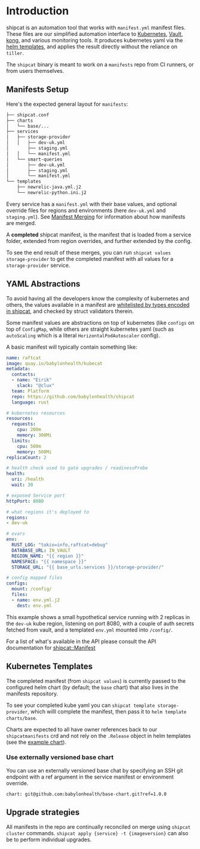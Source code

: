 # Introduction

shipcat is an automation tool that works with `manifest.yml` manifest files. These files are our simplified automation interface to [Kubernetes](https://kubernetes.io/), [Vault](https://www.vaultproject.io/), [kong](https://konghq.com/), and various monitoring tools. It produces kubernetes yaml via the [helm templates](https://docs.helm.sh/), and applies the result directly without the reliance on `tiller`.

The `shipcat` binary is meant to work on a `manifests` repo from CI runners, or from users themselves.

## Manifests Setup
Here's the expected general layout for `manifests`:

```sh
├── shipcat.conf
├── charts
│   └── base/...
├── services
│   ├── storage-provider
│   │   ├── dev-uk.yml
│       ├── staging.yml
│   │   └── manifest.yml
│   └── smart-queries
│       ├── dev-uk.yml
│       ├── staging.yml
│       └── manifest.yml
└── templates
    ├── newrelic-java.yml.j2
    └── newrelic-python.ini.j2
```

Every service has a `manifest.yml` with their base values, and optional override files for regions and environments (here `dev-uk.yml` and `staging.yml`). See [Manifest Merging](./merging.md) for information about how manifests are merged.

A **completed** shipcat manifest, is the manifest that is loaded from a service folder, extended from region overrides, and further extended by the config.

To see the end result of these merges, you can run `shipcat values storage-provider` to get the completed manifest with all values for a `storage-provider` service.

## YAML Abstractions
To avoid having all the developers know the complexity of kubernetes and others, the values available in a manifest are [whitelisted by types encoded in shipcat](https://github.com/babylonhealth/shipcat/tree/master/shipcat_definitions/src/structs), and checked by struct validators therein.

Some manifest values are abstractions on top of kubernetes (like `configs` on top of `ConfigMap`, while others are straight kubernetes yaml (such as `autoScaling` which is a literal `HorizontalPodAutoscaler` config).

A basic manifest will typically contain something like:

```yaml
name: raftcat
image: quay.io/babylonhealth/kubecat
metadata:
  contacts:
  - name: "Eirik"
    slack: "@clux"
  team: Platform
  repo: https://github.com/babylonhealth/shipcat
  language: rust

# kubernetes resources
resources:
  requests:
    cpu: 200m
    memory: 300Mi
  limits:
    cpu: 500m
    memory: 500Mi
replicaCount: 2

# health check used to gate upgrades / readinessProbe
health:
  uri: /health
  wait: 30

# exposed Service port
httpPort: 8080

# what regions it's deployed to
regions:
- dev-uk

# evars
env:
  RUST_LOG: "tokio=info,raftcat=debug"
  DATABASE_URL: IN_VAULT
  REGION_NAME: "{{ region }}"
  NAMESPACE: "{{ namespace }}"
  STORAGE_URL: "{{ base_urls.services }}/storage-provider/"

# config mapped files
configs:
  mount: /config/
  files:
  - name: env.yml.j2
    dest: env.yml
```

This example shows a small hypothetical service running with 2 replicas in the `dev-uk` kube region, listening on port 8080, with a couple of auth secrets fetched from vault, and a templated `env.yml` mounted into `/config/`.

For a list of what's available in the API please consult the API documentation for [shipcat::Manifest](https://babylonhealth.github.io/shipcat/shipcat/struct.Manifest.html)

## Kubernetes Templates
The completed manifest (from `shipcat values`) is currently passed to the configured helm chart (by default; the `base` chart) that also lives in the manifests repository.

To see your completed kube yaml you can `shipcat template storage-provider`, which willl complete the manifest, then pass it to `helm template charts/base`.

Charts are expected to all have owner references back to our `shipcatmanifests` crd and not rely on the `.Release` object in helm templates (see the [example chart](https://github.com/babylonhealth/shipcat/tree/master/examples/charts/base)).

### Use externally versioned base chart
You can use an externally versioned base chat by specifying an SSH git endpoint with a ref argument in the service manifest or environment override.

```
chart: git@github.com:babylonhealth/base-chart.git?ref=1.0.0
```

## Upgrade strategies
All manifests in the repo are continually reconciled on merge using `shipcat cluster` commands. `shipcat apply {service} -t {imageversion}` can also be to perform individual upgrades.
